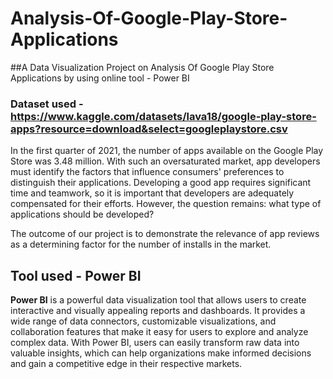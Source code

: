# Analysis-Of-Google-Play-Store-Applications

##A Data Visualization Project on Analysis Of Google  Play Store  Applications by using online tool - Power BI

### Dataset used - https://www.kaggle.com/datasets/lava18/google-play-store-apps?resource=download&select=googleplaystore.csv

In the first quarter of 2021, the number of apps available on the Google Play Store was 3.48 million. With such an oversaturated market, app developers must identify the factors that influence consumers' preferences to distinguish their applications. Developing a good app requires significant time and teamwork, so it is important that developers are adequately compensated for their efforts. However, the question remains: what type of applications should be developed?


The outcome of our project is to demonstrate the relevance of app reviews as a determining factor for the number of installs in the market.

## Tool used - Power BI
**Power BI** is a powerful data visualization tool that allows users to create interactive and visually appealing reports and dashboards. It provides a wide range of data connectors, customizable visualizations, and collaboration features that make it easy for users to explore and analyze complex data. With Power BI, users can easily transform raw data into valuable insights, which can help organizations make informed decisions and gain a competitive edge in their respective markets.

